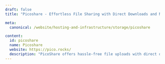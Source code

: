 ```yaml
---
draft: false
title: "Picoshare - Effortless File Sharing with Direct Downloads and No Restrictions"

meta:
  canonical: /website/hosting-and-infrastructure/storage/picoshare

content:
  id: picoshare
  name: Picoshare
  website: https://pico.rocks/
  description: "PicoShare offers hassle-free file uploads with direct download links and no sign-ups required. Share files of any size, in their original form, without re-encoding or restrictions."
---
```

